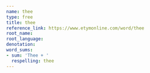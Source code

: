 ```yaml
---
name: thee
type: free
title: thee
reference_link: https://www.etymonline.com/word/thee
root_name: 
root_language: 
denotation: 
word_sums:
- sum: 'Thee + '
  respelling: thee
---
```

